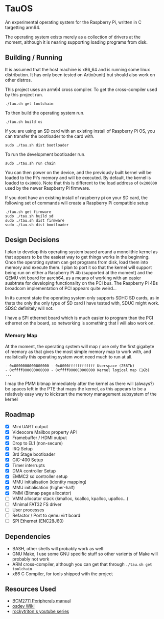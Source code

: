 # TauOS

An experimental operating system for the Raspberry Pi, written in C targetting
arm64.

The operating system exists merely as a collection of drivers at the moment,
although it is nearing supporting loading programs from disk.

## Building / Running

It is assumed that the host machine is x86\_64 and is running some linux distribution.
It has only been tested on Artix(runit) but should also work on other distros.

This project uses an arm64 cross compiler. To get the cross-compiler used by this project run.

```
./tau.sh get toolchain
```

To then build the operating system run.

```
./tau.sh build os 
```

If you are using an SD card with an existing install of Raspberry Pi OS, you can
transfer the bootloader to the card with.

```
sudo ./tau.sh dist bootloader
```
To run the development bootloader run.

```
sudo ./tau.sh run chain 
```

You can then power on the device, and the previously built kernel will be loaded to the Pi's memory
and will be executed. By default, the kernel is loaded to `0x80000`. Note that this
is different to the load address of `0x200000` used by the newer Raspberry Pi firmware.


If you dont have an existing install of raspberry pi on your SD card, the following set
of commands will create a Raspberry Pi compatible setup

```
./tau.sh get firmware
sudo ./tau.sh build sd
sudo ./tau.sh dist firmware
sudo ./tau.sh dist bootloader
```


## Design Decisions

I plan to develop this operating system based around a monolithic kernel as that
appears to be the easiest way to get things works in the beginning. Once the operating
system can get programs from disk, load them into memory and execute them. I plan to
port it so that the kernel will support being run on either a Raspberry Pi 4b (supported at the moment)
and the QEMU virt board for aarch64, as a means of working with an easier susbtrate for
developing functionality on the PCI bus. The Raspberry Pi 4Bs broadcom implementation
of PCI appears quite weird...

In its current state the operating system only supports SDHC SD cards, as in thats
the only the only type of SD card I have tested with, SDUC might work. SDSC definitely
will not.

I have a SPI ethernet board which is much easier to program than the PCI ethernet
on the board, so networking is something that I will also work on.

### Memory Map

At the moment, the operating system will map / use only the first gigabyte of
memory as that gives the most simple memory map to work with, and realistically
this operating system wont need much to run at all.

```
- 0x0000000000000000 - 0x0000ffffffffffff Userspace (256Tb)
- 0xffff000000000000 - 0xffff0000C0000000 Kernel logical map (1Gb)
...
```

I map the PMM bitmap immediately after the kernel as there will (always?) be spaces
left in the PTE that maps the kernel, as this appears to be a relatively easy way
to kickstart the memory management subsystem of the kernel

## Roadmap

- [x] Mini UART output
- [x] Videocore Mailbox property API
- [x] Framebuffer / HDMI output
- [x] Drop to EL1 (non-secure)
- [x] IRQ Setup
- [x] 3rd Stage bootloader
- [x] GIC-400 Setup
- [x] Timer interrupts
- [x] DMA controller Setup
- [x] EMMC2 sd controller setup 
- [x] MMU initialisation (identity mapping)
- [x] MMU initialisation (higher-half)
- [x] PMM (Bitmap page allocator)
- [ ] VMM allocator stack (kmalloc, kcalloc, kpalloc, upalloc...)
- [ ] Minimal FAT32 FS driver
- [ ] User processes
- [ ] Refactor / Port to qemu virt board
- [ ] SPI Ethernet (ENC28J60)

## Dependencies

* BASH, other shells will probably work as well
* GNU Make, I use some GNU specific stuff so other varients of Make will probably not work
* ARM cross-compiler, although you can get that through `./tau.sh get toolchain`
* x86 C Compiler, for tools shipped with the project

## Resources Used

* [BCM2711 Peripherals manual](https://datasheets.raspberrypi.com/bcm2711/bcm2711-peripherals.pdf)
* [osdev Wiki](https://wiki.osdev.org/ARM_Overview)
* [rockytriton's youtube series](https://github.com/rockytriton/LLD)
